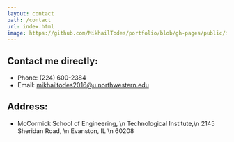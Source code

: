 ```yaml
---
layout: contact
path: /contact
url: index.html
image: https://github.com/MikhailTodes/portfolio/blob/gh-pages/public/images/contact.jpg
---
```


## Contact me directly:

* Phone: (224) 600-2384
* Email: mikhailtodes2016@u.northwestern.edu

## Address: 

* McCormick School of Engineering, \n
  Technological Institute,\n
  2145 Sheridan Road, \n
  Evanston, IL \n
  60208

